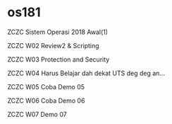 # os181
ZCZC Sistem Operasi 2018 Awal(1)

ZCZC W02 Review2 & Scripting

ZCZC W03 Protection and Security

ZCZC W04 Harus Belajar dah dekat UTS deg deg an...

ZCZC W05 Coba Demo 05

ZCZC W06 Coba Demo 06

ZCZC W07 Demo 07
